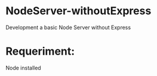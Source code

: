 # NodeServer-withoutExpress
Development a basic Node Server without Express

# Requeriment: 
Node installed

